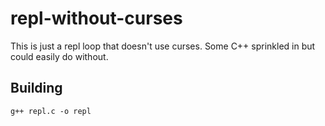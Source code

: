 # repl-without-curses
This is just a repl loop that doesn't use curses. Some C++ sprinkled in but could easily do without.

## Building

```
g++ repl.c -o repl
